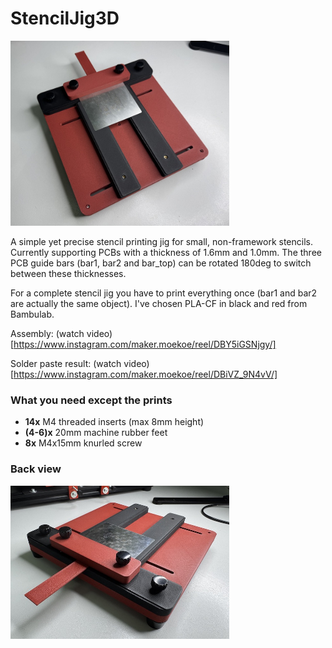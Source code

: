 # StencilJig3D

<img src="docs/stenciljig3d.JPG" width="350px"></a>

A simple yet precise stencil printing jig for small, non-framework stencils. Currently supporting PCBs with a thickness of 1.6mm and 1.0mm. The three PCB guide bars (bar1, bar2 and bar_top) can be rotated 180deg to switch between these thicknesses.

For a complete stencil jig you have to print everything once (bar1 and bar2 are actually the same object). I've chosen PLA-CF in black and red from Bambulab.

Assembly: (watch video)[https://www.instagram.com/maker.moekoe/reel/DBY5iGSNjgy/]

Solder paste result: (watch video)[https://www.instagram.com/maker.moekoe/reel/DBiVZ_9N4vV/]

### What you need except the prints

- **14x** M4 threaded inserts (max 8mm height)
- **(4-6)x** 20mm machine rubber feet
- **8x** M4x15mm knurled screw

### Back view

<img src="docs/stenciljig3d_back.JPG" width="350px"></a>

